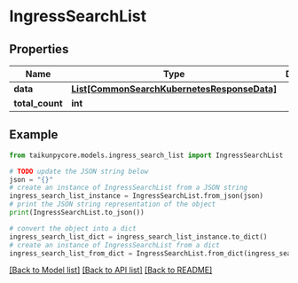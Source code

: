 # IngressSearchList


## Properties

Name | Type | Description | Notes
------------ | ------------- | ------------- | -------------
**data** | [**List[CommonSearchKubernetesResponseData]**](CommonSearchKubernetesResponseData.md) |  | [optional] 
**total_count** | **int** |  | [optional] 

## Example

```python
from taikunpycore.models.ingress_search_list import IngressSearchList

# TODO update the JSON string below
json = "{}"
# create an instance of IngressSearchList from a JSON string
ingress_search_list_instance = IngressSearchList.from_json(json)
# print the JSON string representation of the object
print(IngressSearchList.to_json())

# convert the object into a dict
ingress_search_list_dict = ingress_search_list_instance.to_dict()
# create an instance of IngressSearchList from a dict
ingress_search_list_from_dict = IngressSearchList.from_dict(ingress_search_list_dict)
```
[[Back to Model list]](../README.md#documentation-for-models) [[Back to API list]](../README.md#documentation-for-api-endpoints) [[Back to README]](../README.md)



